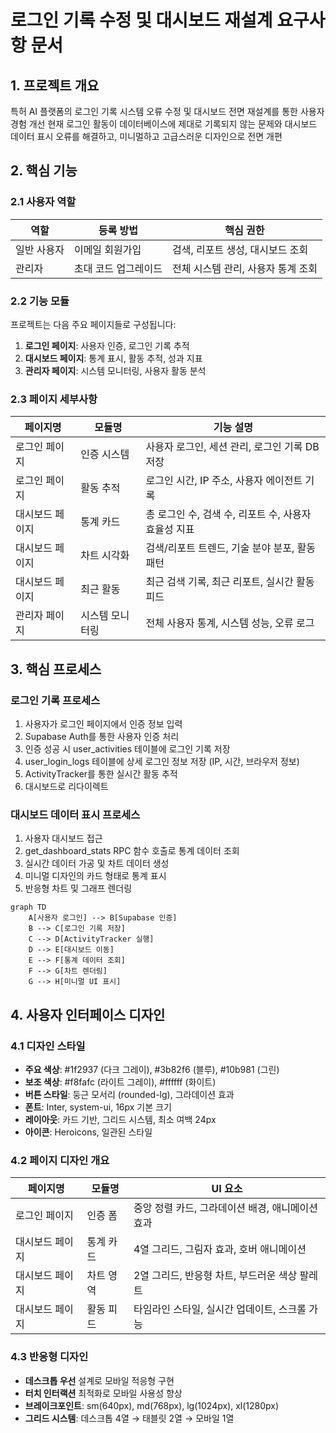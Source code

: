 # 로그인 기록 수정 및 대시보드 재설계 요구사항 문서

## 1. 프로젝트 개요
특허 AI 플랫폼의 로그인 기록 시스템 오류 수정 및 대시보드 전면 재설계를 통한 사용자 경험 개선
현재 로그인 활동이 데이터베이스에 제대로 기록되지 않는 문제와 대시보드 데이터 표시 오류를 해결하고, 미니멀하고 고급스러운 디자인으로 전면 개편

## 2. 핵심 기능

### 2.1 사용자 역할
| 역할 | 등록 방법 | 핵심 권한 |
|------|-----------|----------|
| 일반 사용자 | 이메일 회원가입 | 검색, 리포트 생성, 대시보드 조회 |
| 관리자 | 초대 코드 업그레이드 | 전체 시스템 관리, 사용자 통계 조회 |

### 2.2 기능 모듈
프로젝트는 다음 주요 페이지들로 구성됩니다:
1. **로그인 페이지**: 사용자 인증, 로그인 기록 추적
2. **대시보드 페이지**: 통계 표시, 활동 추적, 성과 지표
3. **관리자 페이지**: 시스템 모니터링, 사용자 활동 분석

### 2.3 페이지 세부사항

| 페이지명 | 모듈명 | 기능 설명 |
|---------|--------|----------|
| 로그인 페이지 | 인증 시스템 | 사용자 로그인, 세션 관리, 로그인 기록 DB 저장 |
| 로그인 페이지 | 활동 추적 | 로그인 시간, IP 주소, 사용자 에이전트 기록 |
| 대시보드 페이지 | 통계 카드 | 총 로그인 수, 검색 수, 리포트 수, 사용자 효율성 지표 |
| 대시보드 페이지 | 차트 시각화 | 검색/리포트 트렌드, 기술 분야 분포, 활동 패턴 |
| 대시보드 페이지 | 최근 활동 | 최근 검색 기록, 최근 리포트, 실시간 활동 피드 |
| 관리자 페이지 | 시스템 모니터링 | 전체 사용자 통계, 시스템 성능, 오류 로그 |

## 3. 핵심 프로세스

### 로그인 기록 프로세스
1. 사용자가 로그인 페이지에서 인증 정보 입력
2. Supabase Auth를 통한 사용자 인증 처리
3. 인증 성공 시 user_activities 테이블에 로그인 기록 저장
4. user_login_logs 테이블에 상세 로그인 정보 저장 (IP, 시간, 브라우저 정보)
5. ActivityTracker를 통한 실시간 활동 추적
6. 대시보드로 리다이렉트

### 대시보드 데이터 표시 프로세스
1. 사용자 대시보드 접근
2. get_dashboard_stats RPC 함수 호출로 통계 데이터 조회
3. 실시간 데이터 가공 및 차트 데이터 생성
4. 미니멀 디자인의 카드 형태로 통계 표시
5. 반응형 차트 및 그래프 렌더링

```mermaid
graph TD
    A[사용자 로그인] --> B[Supabase 인증]
    B --> C[로그인 기록 저장]
    C --> D[ActivityTracker 실행]
    D --> E[대시보드 이동]
    E --> F[통계 데이터 조회]
    F --> G[차트 렌더링]
    G --> H[미니멀 UI 표시]
```

## 4. 사용자 인터페이스 디자인

### 4.1 디자인 스타일
- **주요 색상**: #1f2937 (다크 그레이), #3b82f6 (블루), #10b981 (그린)
- **보조 색상**: #f8fafc (라이트 그레이), #ffffff (화이트)
- **버튼 스타일**: 둥근 모서리 (rounded-lg), 그라데이션 효과
- **폰트**: Inter, system-ui, 16px 기본 크기
- **레이아웃**: 카드 기반, 그리드 시스템, 최소 여백 24px
- **아이콘**: Heroicons, 일관된 스타일

### 4.2 페이지 디자인 개요

| 페이지명 | 모듈명 | UI 요소 |
|---------|--------|---------|
| 로그인 페이지 | 인증 폼 | 중앙 정렬 카드, 그라데이션 배경, 애니메이션 효과 |
| 대시보드 페이지 | 통계 카드 | 4열 그리드, 그림자 효과, 호버 애니메이션 |
| 대시보드 페이지 | 차트 영역 | 2열 그리드, 반응형 차트, 부드러운 색상 팔레트 |
| 대시보드 페이지 | 활동 피드 | 타임라인 스타일, 실시간 업데이트, 스크롤 가능 |

### 4.3 반응형 디자인
- **데스크톱 우선** 설계로 모바일 적응형 구현
- **터치 인터랙션** 최적화로 모바일 사용성 향상
- **브레이크포인트**: sm(640px), md(768px), lg(1024px), xl(1280px)
- **그리드 시스템**: 데스크톱 4열 → 태블릿 2열 → 모바일 1열